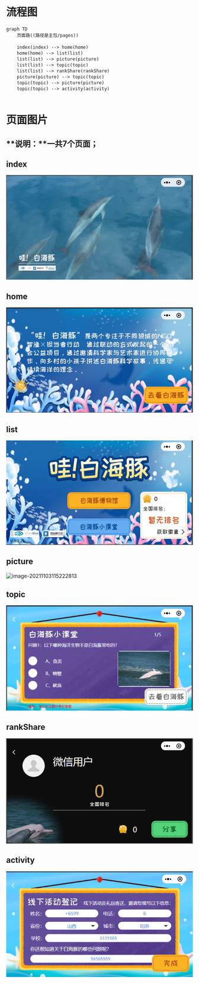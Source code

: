 # 流程图

```mermaid
graph TD
	页面路((路径是主包/pages))
	
    index(index) --> home(home)
    home(home) --> list(list)
    list(list) --> picture(picture)
    list(list) --> topic(topic)
    list(list) --> rankShare(rankShare)
    picture(picture) --> topic(topic)
    topic(topic) --> picture(picture)
    topic(topic) --> activity(activity)
   
```

# 页面图片

## **说明：**一共7个页面；

## index

![image-20211103115005609](images/image-20211103115005609.png)



## home

![image-20211103115027241](images/image-20211103115027241.png)



## list

![image-20211103115546748](images/image-20211103115546748.png)

## picture

![image-20211103115222813](D:\200_programDirectory\myProject\notes\work\project\中华白海豚_小程序\images\image-20211103115222813.png)



## topic

![image-20211103115310442](images/image-20211103115310442.png)



## rankShare

![image-20211103115417099](images/image-20211103115417099.png)



## activity

![image-20211103114928988](images/image-20211103114928988-16359195907241.png)

